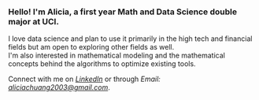 ### Hello! I'm Alicia, a first year Math and Data Science double major at UCI.
I love data science and plan to use it primarily in the high tech and financial fields but am open to exploring other fields as well.  
I'm also interested in mathematical modeling and the mathematical concepts behind the algorithms to optimize existing tools. 

Connect with me on [*LinkedIn*](www.linkedin.com/in/alicia-chuang-119009213) or through *Email: aliciachuang2003@gmail.com*.

<!--
**AliciaChuang/AliciaChuang** is a ✨ _special_ ✨ repository because its `README.md` (this file) appears on your GitHub profile.

Here are some ideas to get you started:

- 🔭 I’m currently working on ...
- 🌱 I’m currently learning ...
- 👯 I’m looking to collaborate on ...
- 🤔 I’m looking for help with ...
- 💬 Ask me about ...
- 📫 How to reach me: ...
- 😄 Pronouns: ...
- ⚡ Fun fact: ...
-->
